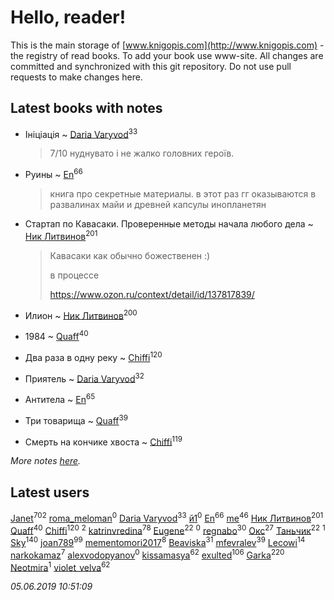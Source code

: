 # Hello, reader!
This is the main storage of [www.knigopis.com](http://www.knigopis.com) - the registry of read books.
To add your book use www-site. All changes are committed and synchronized with this git repository.
Do not use pull requests to make changes here.


## Latest books with notes
* Ініціація ~ [Daria Varyvod](users/829/829893410524253-facebook)<sup>33</sup>
    > 7/10 нуднувато і не жалко головних героїв.

* Руины ~ [En](users/333/333646551-vkontakte)<sup>66</sup>
    > книга про секретные материалы. в этот раз гг оказываются в развалинах майи и древней капсулы инопланетян

* Стартап по Кавасаки. Проверенные методы начала любого дела ~ [Ник Литвинов](users/241/241974816-vkontakte)<sup>201</sup>
    > Кавасаки как обычно божественен :)
    > 
    > в процессе
    > 
    > https://www.ozon.ru/context/detail/id/137817839/

* Илион ~ [Ник Литвинов](users/241/241974816-vkontakte)<sup>200</sup>

* 1984 ~ [Quaff](users/122/12267158-vkontakte)<sup>40</sup>

* Два раза в одну реку ~ [Chiffi](users/105/105831994080785626680-google)<sup>120</sup>

* Приятель ~ [Daria Varyvod](users/829/829893410524253-facebook)<sup>32</sup>

* Антитела ~ [En](users/333/333646551-vkontakte)<sup>65</sup>

* Три товарища ~ [Quaff](users/122/12267158-vkontakte)<sup>39</sup>

* Смерть на кончике хвоста ~ [Chiffi](users/105/105831994080785626680-google)<sup>119</sup>


_More notes [here](latest_books_with_notes.md)._


## Latest users
[Janet](users/108/108113656204404967440-google)<sup>702</sup> 
[roma_meloman](users/207/207896276-vkontakte)<sup>0</sup> 
[Daria Varyvod](users/829/829893410524253-facebook)<sup>33</sup> 
[й1](users/202/202234967408363-facebook)<sup>0</sup> 
[En](users/333/333646551-vkontakte)<sup>66</sup> 
[me](users/381/381417697-yandex)<sup>46</sup> 
[Ник Литвинов](users/241/241974816-vkontakte)<sup>201</sup> 
[Quaff](users/122/12267158-vkontakte)<sup>40</sup> 
[Chiffi](users/105/105831994080785626680-google)<sup>120</sup> 
[](users/110/110931306939441771638-google)<sup>2</sup> 
[katrinvredina](users/233/2336755-vkontakte)<sup>78</sup> 
[Eugene](users/695/695244810674916-facebook)<sup>22</sup> 
[](users/118/118178474749808643951-google)<sup>0</sup> 
[regnabo](users/870/870059322-yandex)<sup>30</sup> 
[Окс](users/102/102536471289425216982-google)<sup>27</sup> 
[Таньчик](users/209/2096581563762610-facebook)<sup>22</sup> 
[](users/107/107170915323495140313-google)<sup>1</sup> 
[Sky](users/118/118049897850017649660-google)<sup>140</sup> 
[joan789](users/240/2401650-vkontakte)<sup>99</sup> 
[mementomori2017](users/431/431794049-vkontakte)<sup>8</sup> 
[Beaviska](users/102/10202544960024508-facebook)<sup>31</sup> 
[mfevralev](users/140/140966150-vkontakte)<sup>39</sup> 
[Lecowi](users/521/521873425-vkontakte)<sup>14</sup> 
[narkokamaz](users/372/372550556-vkontakte)<sup>7</sup> 
[alexvodopyanov](users/312/3129491-vkontakte)<sup>0</sup> 
[kissamasya](users/684/68439978-vkontakte)<sup>62</sup> 
[exulted](users/100/100599204551896265722-google)<sup>106</sup> 
[Garka](users/115/115753719718250012620-google)<sup>220</sup> 
[Neotmira](users/187/1872054813045606-facebook)<sup>1</sup> 
[violet_velva](users/116/116961712580551399099-google)<sup>62</sup> 


_05.06.2019 10:51:09_
